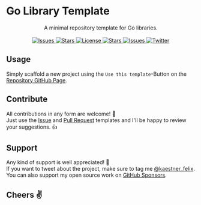 # Go Library Template

<p align="center">
    <span>A minimal repository template for Go libraries.</span>
    <br><br>
    <a href="https://github.com/felix-kaestner/go-library-template/issues">
        <img alt="Issues" src="https://img.shields.io/github/issues/felix-kaestner/go-library-template?color=29b6f6&style=flat-square">
    </a>
    <a href="https://github.com/felix-kaestner/go-library-template/stargazers">
        <img alt="Stars" src="https://img.shields.io/github/stars/felix-kaestner/go-library-template?color=29b6f6&style=flat-square">
    </a>
    <a href="https://github.com/felix-kaestner/go-library-template/blob/main/LICENSE">
        <img alt="License" src="https://img.shields.io/github/license/felix-kaestner/go-library-template?color=29b6f6&style=flat-square">
    </a>
    <a href="https://pkg.go.dev/github.com/felix-kaestner/go-library-template">
        <img alt="Stars" src="https://img.shields.io/badge/go-documentation-blue?color=29b6f6&style=flat-square">
    </a>
    <a href="https://goreportcard.com/report/github.com/felix-kaestner/go-library-template">
        <img alt="Issues" src="https://goreportcard.com/badge/github.com/felix-kaestner/go-library-template?style=flat-square">
    </a>
    <!-- <a href="https://codecov.io/gh/felix-kaestner/go-library-template">
        <img src="https://img.shields.io/codecov/c/github/felix-kaestner/go-library-template?style=flat-square&token=KK7ZG7A90X"/>
    </a> -->
    <a href="https://twitter.com/kaestner_felix">
        <img alt="Twitter" src="https://img.shields.io/badge/twitter-@kaestner_felix-29b6f6?style=flat-square">
    </a>
</p>

## Usage 

Simply scaffold a new project using the `Use this template`-Button on the [Repository GitHub Page](https://github.com/felix-kaestner/go-library-template).

<!-- ## Quickstart

```go
package main

import "github.com/felix-kaestner/go-library-template"

func main() {
    // TODO: Do some stuff with the library
}
```

##  Installation

Install with the `go get` command:

```
$ go get -u github.com/felix-kaestner/go-library-template
``` -->

## Contribute

All contributions in any form are welcome! 🙌  
Just use the [Issue](.github/ISSUE_TEMPLATE) and [Pull Request](.github/PULL_REQUEST_TEMPLATE) templates and I'll be happy to review your suggestions. 👍

## Support

Any kind of support is well appreciated! 👏  
If you want to tweet about the project, make sure to tag me [@kaestner_felix](https://twitter.com/kaestner_felix). You can also support my open source work on [GitHub Sponsors](https://github.com/sponsors/felix-kaestner).

## Cheers ✌

